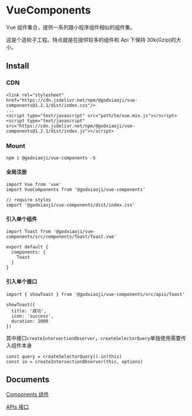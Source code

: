 # VueComponents

Vue 组件集合，提供一系列跟小程序组件相似的组件集。

这是个造轮子工程。特点就是在提供较多的组件和 Api 下保持 30k(Gzip)的大小。

## Install

### CDN

```
<link rel="stylesheet" href="https://cdn.jsdelivr.net/npm/@godxiaoji/vue-components@1.2.1/dist/index.css"/>
...
<script type="text/javascript" src="path/to/vue.min.js"></script>
<script type="text/javascript" src="https://cdn.jsdelivr.net/npm/@godxiaoji/vue-components@1.2.1/dist/index.js"></script>
```

### Mount

```
npm i @godxiaoji/vue-components -S
```

#### 全局注册

```
import Vue from 'vue'
import VueComponents from '@godxiaoji/vue-components'

// require styles
import '@godxiaoji/vue-components/dist/index.css'

```

#### 引入单个组件

```
import Toast from '@godxiaoji/vue-components/src/components/Toast/Toast.vue'

export default {
  components: {
    Toast
  }
}
```

#### 引入单个接口

```
import { showToast } from '@godxiaoji/vue-components/src/apis/Toast'

showToast({
  title: '成功',
  icon: 'success',
  duration: 2000
})
```

其中接口`createIntersectionObserver`，`createSelectorQuery`单独使用需要传入组件本身

```
const query = createSelectorQuery().in(this)
const io = createIntersectionObserver(this, options)
```

## Documents

[Components 组件](./doc/README.COMPONENTS.md)

[APIs 接口](./doc/README.APIS.md)
